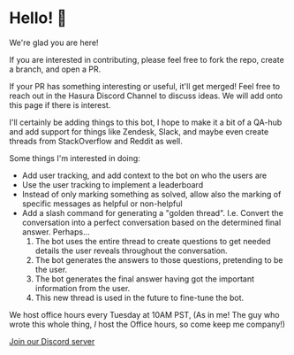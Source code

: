 # Hello! 👋

We're glad you are here!

If you are interested in contributing, please feel free to fork the repo, create a branch, and open a PR.

If your PR has something interesting or useful, it'll get merged! Feel free to reach out in the Hasura Discord Channel
to discuss ideas. We will add onto this page if there is interest.

I'll certainly be adding things to this bot, I hope to make it a bit of a QA-hub and add support for things like
Zendesk, Slack, and maybe even create threads from StackOverflow and Reddit as well.

Some things I'm interested in doing:

* Add user tracking, and add context to the bot on who the users are
* Use the user tracking to implement a leaderboard
* Instead of only marking something as solved, allow also the marking of specific messages as helpful or non-helpful
* Add a slash command for generating a "golden thread". I.e. Convert the conversation into a perfect conversation based
  on the determined final answer. Perhaps...
    1. The bot uses the entire thread to create questions to get needed details the user reveals throughout the
       conversation.
    2. The bot generates the answers to those questions, pretending to be the user.
    3. The bot generates the final answer having got the important information from the user.
    4. This new thread is used in the future to fine-tune the bot.

We host office hours every Tuesday at 10AM PST, (As in me! The guy who wrote this whole thing, *I* host the Office
hours, so come keep me company!)

[Join our Discord server](https://discord.gg/hasura)
